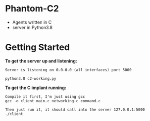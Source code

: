 # Phantom-C2
* Agents written in C
* server in Python3.8

# Getting Started

**To get the server up and listening:**

```
Server is listening on 0.0.0.0 (all interfaces) port 5000

python3.8 c2-working.py 
```

**To get the C implant running:**
```
Compile it first, I'm just using gcc  
gcc -o client main.c networking.c command.c

Then just run it, it should call into the server 127.0.0.1:5000
./client
```



